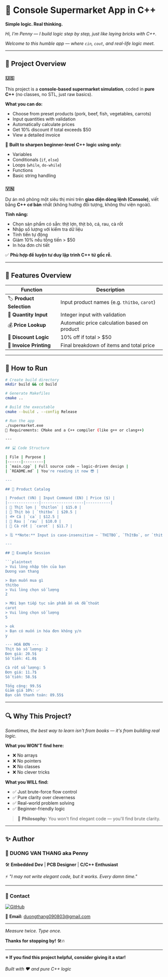 # 🛒 Console Supermarket App in C++

**Simple logic. Real thinking.**

*Hi, I'm Penny — I build logic step by step, just like laying bricks with C++.*

*Welcome to this humble app — where `cin`, `cout`, and real-life logic meet.*


---

## 🧠 Project Overview

### 🇺🇸 
This project is a **console-based supermarket simulation**, coded in **pure C++** (no classes, no STL, just raw basics).

**What you can do:**
- Choose from preset products (pork, beef, fish, vegetables, carrots)
- Input quantities with validation
- Automatically calculate prices
- Get 10% discount if total exceeds $50
- View a detailed invoice

🔰 **Built to sharpen beginner-level C++ logic using only:**
- Variables
- Conditionals (`if`, `else`)
- Loops (`while`, `do-while`)
- Functions
- Basic string handling

### 🇻🇳 
Dự án mô phỏng một siêu thị mini trên **giao diện dòng lệnh (Console)**, viết bằng **C++ cơ bản** nhất (không hướng đối tượng, không thư viện ngoài).

**Tính năng:**
- Chọn sản phẩm có sẵn: thịt lợn, thịt bò, cá, rau, cà rốt
- Nhập số lượng với kiểm tra dữ liệu
- Tính tiền tự động
- Giảm 10% nếu tổng tiền > $50
- In hóa đơn chi tiết

✅ **Phù hợp để luyện tư duy lập trình C++ từ gốc rễ.**

---

## 🧪 Features Overview

| Function | Description |
|----------|-------------|
| 🏷️ **Product Selection** | Input product names (e.g. `thitbo`, `carot`) |
| 🔢 **Quantity Input** | Integer input with validation |
| 💰 **Price Lookup** | Automatic price calculation based on product |
| 💸 **Discount Logic** | 10% off if total > $50 |
| 🧾 **Invoice Printing** | Final breakdown of items and total price |

---

## 🚀 How to Run

```bash
# Create build directory
mkdir build && cd build

# Generate Makefiles
cmake ..

# Build the executable
cmake --build . --config Release

# Run the app
./supermarket.exe
📍 Requirements: CMake and a C++ compiler (like g++ or clang++)

---

## 💻 Code Structure

| File | Purpose |
|------|---------|
| `main.cpp` | Full source code — logic-driven design |
| `README.md` | You're reading it now 😎 |

---

## 🌾 Product Catalog

| Product (VN) | Input Command (EN) | Price ($) |
|--------------|-------------------|-----------|
| 🐷 Thịt lợn | `thitlon` | $15.0 |
| 🐄 Thịt bò | `thitbo` | $20.5 |
| 🐟 Cá | `ca` | $12.5 |
| 🥬 Rau | `rau` | $10.0 |
| 🥕 Cà rốt | `carot` | $11.7 |

> 🗒️ **Note:** Input is case-insensitive — `THITBO`, `ThItBo`, or `thitbo` all work the same.

---

## 📄 Example Session

```plaintext
> Vui lòng nhập tên của bạn
Dương van thang

> Bạn muốn mua gì
thitbo
> Vui lòng chọn số lượng
2

> Mời bạn tiếp tục sản phẩm ấn ok để thoát
carot
> Vui lòng chọn số lượng
5

> ok
> Bạn có muốn in hóa đơn không y/n
y

--- HOÁ ĐƠN ---
Thịt bò số lượng: 2
Đơn giá: 20.5$
Số tiền: 41.0$

Cà rốt số lượng: 5
Đơn giá: 11.7$
Số tiền: 58.5$

Tổng cộng: 99.5$
Giảm giá 10%: ✅
Bạn cần thanh toán: 89.55$
```

---

## 🔍 Why This Project?

*Sometimes, the best way to learn isn't from books — it's from building real logic.*


**What you WON'T find here:**
- ❌ No arrays
- ❌ No pointers
- ❌ No classes
- ❌ No clever tricks

**What you WILL find:**
- ✅ Just brute-force flow control
- ✅ Pure clarity over cleverness
- ✅ Real-world problem solving
- ✅ Beginner-friendly logic

> 📌 **Philosophy:** You won't find elegant code — you'll find brute clarity.

---

## ✨ Author


### 👑 **DUONG VAN THANG** aka **Penny**

🛠️ **Embedded Dev** | **PCB Designer** | **C/C++ Enthusiast**

⚡ *"I may not write elegant code, but it works. Every damn time."*

---

### 🔗 Contact

[![GitHub](https://img.shields.io/badge/GitHub-tinybutpenny-black?style=for-the-badge&logo=github)](https://github.com/tinybutpenny)

📧 **Email:** duongthang090803@gmail.com

---

*Measure twice. Type once.*

**Thanks for stopping by!** 🛠️🔥



---


**⭐ If you find this project helpful, consider giving it a star!**

*Built with ❤️ and pure C++ logic*
